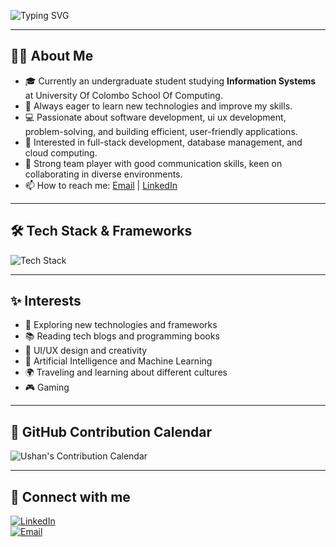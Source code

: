 ![Typing SVG](https://readme-typing-svg.demolab.com?font=Roboto+Mono&size=56&pause=1000&color=007396&background=00000000&width=600&lines=Hi,+I'm+Ushan)


---

## 👨‍💻 About Me
- 🎓 Currently an undergraduate student studying **Information Systems** at University Of Colombo School Of Computing.
- 🌱 Always eager to learn new technologies and improve my skills.
- 💻 Passionate about software development, ui ux development, problem-solving, and building efficient, user-friendly applications.
- 🎯 Interested in full-stack development, database management, and cloud computing.
- 🤝 Strong team player with good communication skills, keen on collaborating in diverse environments.
- 📫 How to reach me: [Email](mailto:ushansavindu666@gmail.com) | [LinkedIn](https://www.linkedin.com/in/savindu-ushan-516851259)

---

## 🛠 Tech Stack & Frameworks

<p>
  <img src="https://skillicons.dev/icons?i=java,c,javascript,html,css,react,postgres,mysql,mongodb,express,nodejs,python" alt="Tech Stack" />
</p>

---

## ✨ Interests

- 🚀 Exploring new technologies and frameworks  
- 📚 Reading tech blogs and programming books  
- 🎨 UI/UX design and creativity  
- 🤖 Artificial Intelligence and Machine Learning  
- 🌍 Traveling and learning about different cultures
- 🎮 Gaming 

---

## 📅 GitHub Contribution Calendar

![Ushan's Contribution Calendar](https://github-readme-calendar.vercel.app/api?username=UshanSavindu55&theme=github)

---

## 🔗 Connect with me

[![LinkedIn](https://img.shields.io/badge/-LinkedIn-blue?logo=linkedin&logoColor=white&style=for-the-badge)](https://www.linkedin.com/in/savindu-ushan-516851259)  
[![Email](https://img.shields.io/badge/-Email-D14836?logo=gmail&logoColor=white&style=for-the-badge)](mailto:ushansavindu666@gmail.com)
